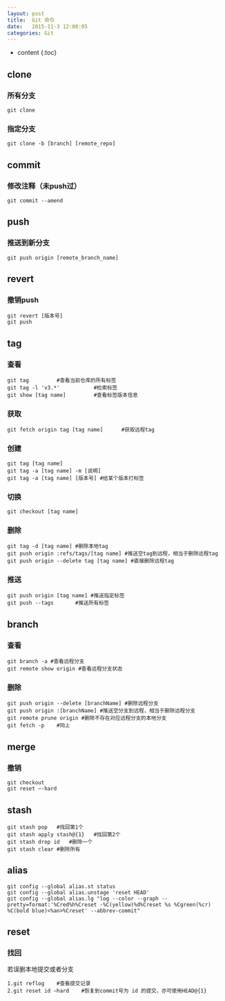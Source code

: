 ```yaml
---
layout: post
title:  Git 命令
date:   2015-11-3 12:00:05
categories: Git
---
```


* content
{:toc}

## clone

### 所有分支

<pre><code class="hljs">git clone</code></pre>

### 指定分支

<pre><code class="hljs">git clone -b [branch] [remote_repo]</code></pre>

## commit

### 修改注释（未push过）

<pre><code class="hljs">git commit --amend</code></pre>

## push

### 推送到新分支

<pre><code class="hljs">git push origin [remote_branch_name]</code></pre>

## revert

### 撤销push

<pre><code class="hljs">git revert [版本号]
git push</code></pre>

## tag

### 查看

<pre><code class="hljs">git tag			#查看当前仓库的所有标签
git tag -l 'v3.*'			#检索标签
git show [tag name]			#查看标签版本信息</code></pre>

### 获取

<pre><code class="hljs">git fetch origin tag [tag name]		 #获取远程tag</code></pre>

### 创建

<pre><code class="hljs">git tag [tag name]
git tag -a [tag name] -m [说明]
git tag -a [tag name] [版本号] #给某个版本打标签</code></pre>

### 切换

<pre><code class="hljs">git checkout [tag name]</code></pre>

### 删除

<pre><code class="hljs">git tag -d [tag name] #删除本地tag
git push origin :refs/tags/[tag name] #推送空tag到远程，相当于删除远程tag
git push origin --delete tag [tag name] #直接删除远程tag</code></pre>

### 推送

<pre><code class="hljs">git push origin [tag name] #推送指定标签
git push --tags		  #推送所有标签</code></pre>

## branch

### 查看

<pre><code class="hljs">git branch -a #查看远程分支
git remote show origin #查看远程分支状态</code></pre>

### 删除

<pre><code class="hljs">git push origin --delete [branchName] #删除远程分支
git push origin :[branchName] #推送空分支到远程，相当于删除远程分支
git remote prune origin	#删除不存在对应远程分支的本地分支
git fetch -p	#同上</code></pre>

## merge

### 撤销

<pre><code class="hljs">git checkout
git reset —-hard</code></pre>

## stash

<pre><code class="hljs">git stash pop	#找回第1个
git stash apply stash@{1}	#找回第2个
git stash drop id	#删除一个
git stash clear	#删除所有</code></pre>

## alias

<pre><code class="hljs">git config --global alias.st status
git config --global alias.unstage 'reset HEAD'
git config --global alias.lg "log --color --graph --pretty=format:'%Cred%h%Creset -%C(yellow)%d%Creset %s %Cgreen(%cr) %C(bold blue)<%an>%Creset' --abbrev-commit"</code></pre>

## reset

### 找回

若误删本地提交或者分支

<pre><code class="hljs">1.git reflog	#查看提交记录
2.git reset id –hard	#恢复到commit号为 id 的提交，亦可使用HEAD@{1}</code></pre>